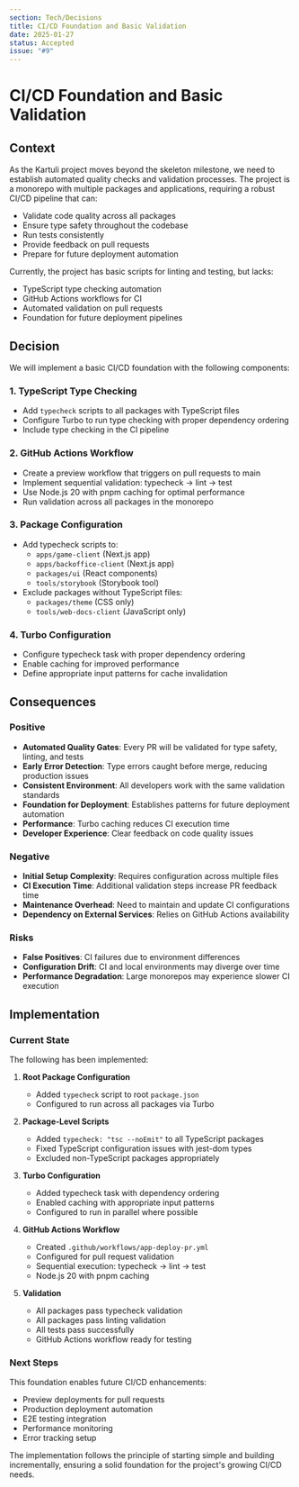 ```yaml
---
section: Tech/Decisions
title: CI/CD Foundation and Basic Validation
date: 2025-01-27
status: Accepted
issue: "#9"
---
```


# CI/CD Foundation and Basic Validation

## Context

As the Kartuli project moves beyond the skeleton milestone, we need to establish automated quality checks and validation processes. The project is a monorepo with multiple packages and applications, requiring a robust CI/CD pipeline that can:

- Validate code quality across all packages
- Ensure type safety throughout the codebase
- Run tests consistently
- Provide feedback on pull requests
- Prepare for future deployment automation

Currently, the project has basic scripts for linting and testing, but lacks:
- TypeScript type checking automation
- GitHub Actions workflows for CI
- Automated validation on pull requests
- Foundation for future deployment pipelines

## Decision

We will implement a basic CI/CD foundation with the following components:

### 1. TypeScript Type Checking
- Add `typecheck` scripts to all packages with TypeScript files
- Configure Turbo to run type checking with proper dependency ordering
- Include type checking in the CI pipeline

### 2. GitHub Actions Workflow
- Create a preview workflow that triggers on pull requests to main
- Implement sequential validation: typecheck → lint → test
- Use Node.js 20 with pnpm caching for optimal performance
- Run validation across all packages in the monorepo

### 3. Package Configuration
- Add typecheck scripts to:
  - `apps/game-client` (Next.js app)
  - `apps/backoffice-client` (Next.js app)  
  - `packages/ui` (React components)
  - `tools/storybook` (Storybook tool)
- Exclude packages without TypeScript files:
  - `packages/theme` (CSS only)
  - `tools/web-docs-client` (JavaScript only)

### 4. Turbo Configuration
- Configure typecheck task with proper dependency ordering
- Enable caching for improved performance
- Define appropriate input patterns for cache invalidation

## Consequences

### Positive
- **Automated Quality Gates**: Every PR will be validated for type safety, linting, and tests
- **Early Error Detection**: Type errors caught before merge, reducing production issues
- **Consistent Environment**: All developers work with the same validation standards
- **Foundation for Deployment**: Establishes patterns for future deployment automation
- **Performance**: Turbo caching reduces CI execution time
- **Developer Experience**: Clear feedback on code quality issues

### Negative
- **Initial Setup Complexity**: Requires configuration across multiple files
- **CI Execution Time**: Additional validation steps increase PR feedback time
- **Maintenance Overhead**: Need to maintain and update CI configurations
- **Dependency on External Services**: Relies on GitHub Actions availability

### Risks
- **False Positives**: CI failures due to environment differences
- **Configuration Drift**: CI and local environments may diverge over time
- **Performance Degradation**: Large monorepos may experience slower CI execution

## Implementation

### Current State
The following has been implemented:

1. **Root Package Configuration**
   - Added `typecheck` script to root `package.json`
   - Configured to run across all packages via Turbo

2. **Package-Level Scripts**
   - Added `typecheck: "tsc --noEmit"` to all TypeScript packages
   - Fixed TypeScript configuration issues with jest-dom types
   - Excluded non-TypeScript packages appropriately

3. **Turbo Configuration**
   - Added typecheck task with dependency ordering
   - Enabled caching with appropriate input patterns
   - Configured to run in parallel where possible

4. **GitHub Actions Workflow**
   - Created `.github/workflows/app-deploy-pr.yml`
   - Configured for pull request validation
   - Sequential execution: typecheck → lint → test
   - Node.js 20 with pnpm caching

5. **Validation**
   - All packages pass typecheck validation
   - All packages pass linting validation  
   - All tests pass successfully
   - GitHub Actions workflow ready for testing

### Next Steps
This foundation enables future CI/CD enhancements:
- Preview deployments for pull requests
- Production deployment automation
- E2E testing integration
- Performance monitoring
- Error tracking setup

The implementation follows the principle of starting simple and building incrementally, ensuring a solid foundation for the project's growing CI/CD needs.
